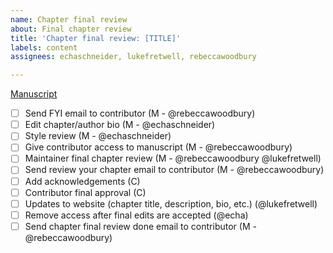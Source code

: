```yaml
---
name: Chapter final review
about: Final chapter review
title: 'Chapter final review: [TITLE]'
labels: content
assignees: echaschneider, lukefretwell, rebeccawoodbury

---
```


[Manuscript](https://docs.google.com/document/d/1rruJsEF8-E3qTVCv0Giw2mK43HcNS4d7233rgGk9wjw/edit?usp=sharing)

- [ ] Send FYI email to contributor (M - @rebeccawoodbury)
- [ ] Edit chapter/author bio (M - @echaschneider)
- [ ] Style review (M - @echaschneider)
- [ ] Give contributor access to manuscript (M - @rebeccawoodbury)
- [ ] Maintainer final chapter review (M - @rebeccawoodbury @lukefretwell)
- [ ] Send review your chapter email to contributor (M - @rebeccawoodbury)
- [ ] Add acknowledgements (C)
- [ ] Contributor final approval (C)
- [ ] Updates to website (chapter title, description, bio, etc.) (@lukefretwell)
- [ ] Remove access after final edits are accepted (@echa)
- [ ] Send chapter final review done email to contributor (M - @rebeccawoodbury)

